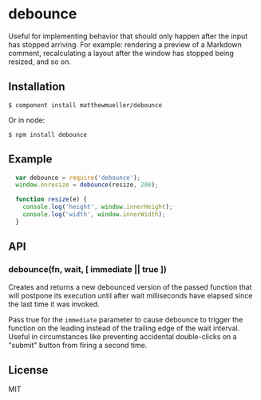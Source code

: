 
# debounce

  Useful for implementing behavior that should only happen after the input has stopped arriving. For example: rendering a preview of a Markdown comment, recalculating a layout after the window has stopped being resized, and so on.

## Installation

    $ component install matthewmueller/debounce

  Or in node:

    $ npm install debounce

## Example

  ```js
    var debounce = require('debounce');
    window.onresize = debounce(resize, 200);

    function resize(e) {
      console.log('height', window.innerHeight);
      console.log('width', window.innerWidth);
    }
  ```

## API

### debounce(fn, wait, [ immediate || true ])

  Creates and returns a new debounced version of the passed function that will postpone its execution until after wait milliseconds have elapsed since the last time it was invoked.

  Pass true for the `immediate` parameter to cause debounce to trigger the function on the leading instead of the trailing edge of the wait interval. Useful in circumstances like preventing accidental double-clicks on a "submit" button from firing a second time.

## License

  MIT
